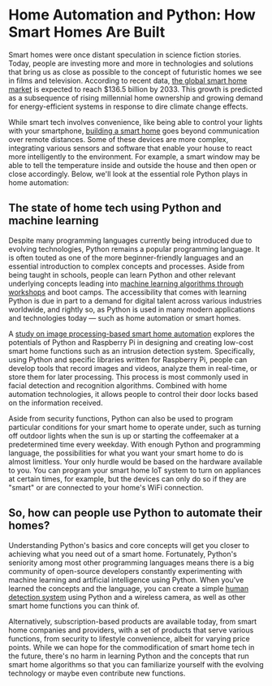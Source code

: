 # Home Automation and Python: How Smart Homes Are Built

Smart homes were once distant speculation in science fiction stories. Today, people are investing more and more in technologies and solutions that bring us as close as possible to the concept of futuristic homes we see in films and television. According to recent data, [the global smart home market](https://www.futuremarketinsights.com/reports/home-automation-market) is expected to reach $136.5 billion by 2033. This growth is predicted as a subsequence of rising millennial home ownership and growing demand for energy-efficient systems in response to dire climate change effects.

While smart tech involves convenience, like being able to control your lights with your smartphone, [building a smart home](https://daydreaminginparadise.com/a-primer-on-smart-home-technology/) goes beyond communication over remote distances. Some of these devices are more complex, integrating various sensors and software that enable your house to react more intelligently to the environment. For example, a smart window may be able to tell the temperature inside and outside the house and then open or close accordingly. Below, we'll look at the essential role Python plays in home automation:

## **The state of home tech using Python and machine learning**

Despite many programming languages currently being introduced due to evolving technologies, Python remains a popular programming language. It is often touted as one of the more beginner-friendly languages and an essential introduction to complex concepts and processes. Aside from being taught in schools, people can learn Python and other relevant underlying concepts leading into [machine learning algorithms through workshops](https://blog.pythonghana.org/pydata-workshop-beginners-hope-ai-made-easy-report) and boot camps. The accessibility that comes with learning Python is due in part to a demand for digital talent across various industries worldwide, and rightly so, as Python is used in many modern applications and technologies today — such as home automation or smart homes.

A [study on image processing-based smart home automation](https://www.researchgate.net/publication/359046281_Image_Processing_Based_Smart_Home_Automation_using_Raspberry_Pi_and_Python) explores the potentials of Python and Raspberry Pi in designing and creating low-cost smart home functions such as an intrusion detection system. Specifically, using Python and specific libraries written for Raspberry Pi, people can develop tools that record images and videos, analyze them in real-time, or store them for later processing. This process is most commonly used in facial detection and recognition algorithms. Combined with home automation technologies, it allows people to control their door locks based on the information received.

Aside from security functions, Python can also be used to program particular conditions for your smart home to operate under, such as turning off outdoor lights when the sun is up or starting the coffeemaker at a predetermined time every weekday. With enough Python and programming language, the possibilities for what you want your smart home to do is almost limitless. Your only hurdle would be based on the hardware available to you. You can program your smart home IoT system to turn on appliances at certain times, for example, but the devices can only do so if they are "smart" or are connected to your home's WiFi connection.

## **So, how can people use Python to automate their homes?**

Understanding Python's basics and core concepts will get you closer to achieving what you need out of a smart home. Fortunately, Python's seniority among most other programming languages means there is a big community of open-source developers constantly experimenting with machine learning and artificial intelligence using Python. When you've learned the concepts and the language, you can create a simple [human detection system](https://www.linkedin.com/pulse/human-detection-smart-home-python-machine-learning-krish-krishnasamy) using Python and a wireless camera, as well as other smart home functions you can think of.

Alternatively, subscription-based products are available today, from smart home companies and providers, with a set of products that serve various functions, from security to lifestyle convenience, albeit for varying price points. While we can hope for the commodification of smart home tech in the future, there's no harm in learning Python and the concepts that run smart home algorithms so that you can familiarize yourself with the evolving technology or maybe even contribute new functions.